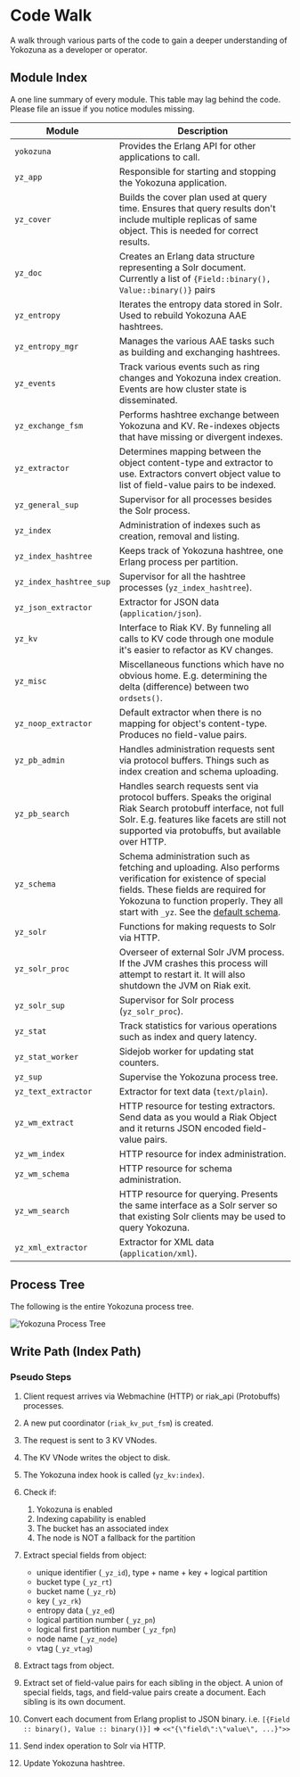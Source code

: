 Code Walk
=========

A walk through various parts of the code to gain a deeper
understanding of Yokozuna as a developer or operator.

Module Index
------------

A one line summary of every module.  This table may lag behind the
code.  Please file an issue if you notice modules missing.

| Module                    | Description                                       |
|---------------------------|---------------------------------------------------|
|`yokozuna`                 |Provides the Erlang API for other applications to call. |
|`yz_app`                   |Responsible for starting and stopping the Yokozuna application. |
|`yz_cover`                 |Builds the cover plan used at query time.  Ensures that query results don't include multiple replicas of same object.  This is needed for correct results. |
|`yz_doc`                   |Creates an Erlang data structure representing a Solr document.  Currently a list of `{Field::binary(), Value::binary()}` pairs |
|`yz_entropy`               |Iterates the entropy data stored in Solr.  Used to rebuild Yokozuna AAE hashtrees. |
|`yz_entropy_mgr`           |Manages the various AAE tasks such as building and exchanging hashtrees. |
|`yz_events`                |Track various events such as ring changes and Yokozuna index creation.  Events are how cluster state is disseminated. |
|`yz_exchange_fsm`          |Performs hashtree exchange between Yokozuna and KV.  Re-indexes objects that have missing or divergent indexes. |
|`yz_extractor`             |Determines mapping between the object content-type and extractor to use.  Extractors convert object value to list of field-value pairs to be indexed. |
|`yz_general_sup`           |Supervisor for all processes besides the Solr process. |
|`yz_index`                 |Administration of indexes such as creation, removal and listing. |
|`yz_index_hashtree`        |Keeps track of Yokozuna hashtree, one Erlang process per partition. |
|`yz_index_hashtree_sup`    |Supervisor for all the hashtree processes (`yz_index_hashtree`). |
|`yz_json_extractor`        |Extractor for JSON data (`application/json`). |
|`yz_kv`                    |Interface to Riak KV.  By funneling all calls to KV code through one module it's easier to refactor as KV changes. |
|`yz_misc`                  |Miscellaneous functions which have no obvious home.  E.g. determining the delta (difference) between two `ordsets()`. |
|`yz_noop_extractor`        |Default extractor when there is no mapping for object's content-type.  Produces no field-value pairs. |
|`yz_pb_admin`              |Handles administration requests sent via protocol buffers.  Things such as index creation and schema uploading. |
|`yz_pb_search`             |Handles search requests sent via protocol buffers.  Speaks the original Riak Search protobuff interface, not full Solr.  E.g. features like facets are still not supported via protobuffs, but available over HTTP. |
|`yz_schema`                |Schema administration such as fetching and uploading.  Also performs verification for existence of special fields.  These fields are required for Yokozuna to function properly.  They all start with `_yz`.  See the [default schema][ds].  |
|`yz_solr`                  | Functions for making requests to Solr via HTTP. |
|`yz_solr_proc`             |Overseer of external Solr JVM process.  If the JVM crashes this process will attempt to restart it.  It will also shutdown the JVM on Riak exit. |
|`yz_solr_sup`              |Supervisor for Solr process (`yz_solr_proc`). |
|`yz_stat`                  |Track statistics for various operations such as index and query latency. |
|`yz_stat_worker`           |Sidejob worker for updating stat counters. |
|`yz_sup`                   |Supervise the Yokozuna process tree. |
|`yz_text_extractor`        |Extractor for text data (`text/plain`). |
|`yz_wm_extract`            |HTTP resource for testing extractors.  Send data as you would a Riak Object and it returns JSON encoded field-value pairs. |
|`yz_wm_index`              |HTTP resource for index administration. |
|`yz_wm_schema`             |HTTP resource for schema administration. |
|`yz_wm_search`             |HTTP resource for querying.  Presents the same interface as a Solr server so that existing Solr clients may be used to query Yokozuna. |
|`yz_xml_extractor`         |Extractor for XML data (`application/xml`). |

Process Tree
------------

The following is the entire Yokozuna process tree.

![Yokozuna Process Tree](http://data.riakcs.net:8080/yokozuna/yz-tree.png)

Write Path (Index Path)
-----------------------

### Pseudo Steps ###

1. Client request arrives via Webmachine (HTTP) or riak_api (Protobuffs) processes.

2. A new put coordinator (`riak_kv_put_fsm`) is created.

3. The request is sent to 3 KV VNodes.

4. The KV VNode writes the object to disk.

5. The Yokozuna index hook is called (`yz_kv:index`).

6. Check if:
   1. Yokozuna is enabled
   2. Indexing capability is enabled
   3. The bucket has an associated index
   4. The node is NOT a fallback for the partition

7. Extract special fields from object:
   * unique identifier (`_yz_id`), type + name + key + logical partition
   * bucket type (`_yz_rt`)
   * bucket name (`_yz_rb`)
   * key (`_yz_rk`)
   * entropy data (`_yz_ed`)
   * logical partition number (`_yz_pn`)
   * logical first partition number (`_yz_fpn`)
   * node name (`_yz_node`)
   * vtag (`_yz_vtag`)

8. Extract tags from object.

9. Extract set of field-value pairs for each sibling in the object. A union of special fields, tags, and field-value pairs create a document. Each sibling is its own document.

10. Convert each document from Erlang proplist to JSON binary. i.e. `[{Field :: binary(), Value :: binary()}]` => `<<"{\"field\":\"value\", ...}">>`

11. Send index operation to Solr via HTTP.

12. Update Yokozuna hashtree.


[ds]: https://github.com/basho/yokozuna/blob/develop/priv/default_schema.xml#L112
